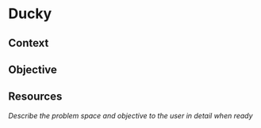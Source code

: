 <!-- Review the instructions in `ducky.md`. Take your time to think deeply about them. -->
# Ducky

## Context


## Objective


## Resources


*Describe the problem space and objective to the user in detail when ready*